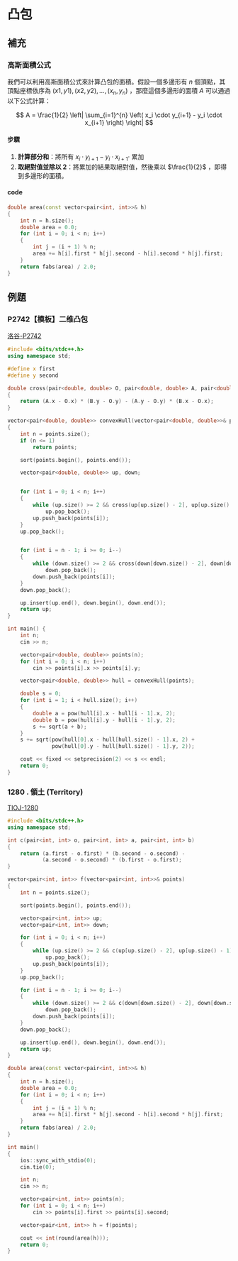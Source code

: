 # 凸包

## 補充

### 高斯面積公式

我們可以利用高斯面積公式來計算凸包的面積。假設一個多邊形有 $n$ 個頂點，其頂點座標依序為 $(x1,y1),(x2,y2),…,(x_n,y_n)$ ，那麼這個多邊形的面積 $A$ 可以通過以下公式計算：


$$
A = \frac{1}{2} \left| \sum_{i=1}^{n} \left( x_i \cdot y_{i+1} - y_i \cdot x_{i+1} \right) \right|
$$

#### 步驟

1. **計算部分和**：將所有 $x_i⋅y_{i+1}−y_i⋅x_{i+1}\cdot$ 累加
2. **取絕對值並除以 2**：將累加的結果取絕對值，然後乘以 $\frac{1}{2}$ ，即得到多邊形的面積。

#### code

```c++
double area(const vector<pair<int, int>>& h)
{
	int n = h.size();
	double area = 0.0;
	for (int i = 0; i < n; i++)
	{
		int j = (i + 1) % n;
		area += h[i].first * h[j].second - h[i].second * h[j].first;
	}
	return fabs(area) / 2.0;
}
```

## 例題

### P2742【模板】二维凸包



[洛谷-P2742](https://www.luogu.com.cn/problem/P2742)

```c++
#include <bits/stdc++.h>
using namespace std;

#define x first
#define y second

double cross(pair<double, double> O, pair<double, double> A, pair<double, double> B) 
{
    return (A.x - O.x) * (B.y - O.y) - (A.y - O.y) * (B.x - O.x);
}

vector<pair<double, double>> convexHull(vector<pair<double, double>>& points)
{
    int n = points.size();
    if (n <= 1) 
        return points;

    sort(points.begin(), points.end());

    vector<pair<double, double>> up, down;


    for (int i = 0; i < n; i++) 
    {
        while (up.size() >= 2 && cross(up[up.size() - 2], up[up.size() - 1], points[i]) <= 0)
            up.pop_back();
        up.push_back(points[i]);
    }
    up.pop_back();


    for (int i = n - 1; i >= 0; i--) 
    {
        while (down.size() >= 2 && cross(down[down.size() - 2], down[down.size() - 1], points[i]) <= 0)
            down.pop_back();
        down.push_back(points[i]);
    }
    down.pop_back();

    up.insert(up.end(), down.begin(), down.end());
    return up;
}

int main() {
    int n;
    cin >> n;

    vector<pair<double, double>> points(n);
    for (int i = 0; i < n; i++)
        cin >> points[i].x >> points[i].y;

    vector<pair<double, double>> hull = convexHull(points);

    double s = 0;
    for (int i = 1; i < hull.size(); i++) 
    {
        double a = pow(hull[i].x - hull[i - 1].x, 2);
        double b = pow(hull[i].y - hull[i - 1].y, 2);
        s += sqrt(a + b);
    }
    s += sqrt(pow(hull[0].x - hull[hull.size() - 1].x, 2) + 
              pow(hull[0].y - hull[hull.size() - 1].y, 2));

    cout << fixed << setprecision(2) << s << endl;
    return 0;
}
```

### 1280 . 領土 (Territory)

[TIOJ-1280](https://tioj.ck.tp.edu.tw/problems/1280)

```c++
#include <bits/stdc++.h>
using namespace std;

int c(pair<int, int> o, pair<int, int> a, pair<int, int> b)
{
	return (a.first - o.first) * (b.second - o.second) - 
		   (a.second - o.second) * (b.first - o.first);
}

vector<pair<int, int>> f(vector<pair<int, int>>& points)
{
	int n = points.size();

	sort(points.begin(), points.end());

	vector<pair<int, int>> up;
	vector<pair<int, int>> down;

	for (int i = 0; i < n; i++)
	{
		while (up.size() >= 2 && c(up[up.size() - 2], up[up.size() - 1], points[i]) <= 0)
			up.pop_back();
		up.push_back(points[i]);
	}
	up.pop_back();

	for (int i = n - 1; i >= 0; i--)
	{
		while (down.size() >= 2 && c(down[down.size() - 2], down[down.size() - 1], points[i]) <= 0)
			down.pop_back();
		down.push_back(points[i]);
	}
	down.pop_back();

	up.insert(up.end(), down.begin(), down.end());
	return up;
}

double area(const vector<pair<int, int>>& h)
{
	int n = h.size();
	double area = 0.0;
	for (int i = 0; i < n; i++)
	{
		int j = (i + 1) % n;
		area += h[i].first * h[j].second - h[i].second * h[j].first;
	}
	return fabs(area) / 2.0;
}

int main()
{
	ios::sync_with_stdio(0);
	cin.tie(0);

	int n;
	cin >> n;

	vector<pair<int, int>> points(n);
	for (int i = 0; i < n; i++)
		cin >> points[i].first >> points[i].second;

	vector<pair<int, int>> h = f(points);

	cout << int(round(area(h)));
	return 0;
}
```

